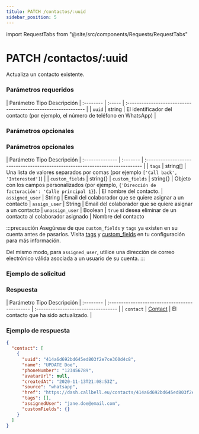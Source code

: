 ```yaml
---
título: PATCH /contactos/:uuid
sidebar_position: 5
---
```


import RequestTabs from "@site/src/components/Requests/RequestTabs"

# PATCH /contactos/:uuid

Actualiza un contacto existente.

### Parámetros requeridos

| Parámetro Tipo Descripción
| :-------- | :----- | :------------------------------------------------------------ |
| `uuid` | string | El identificador del contacto (por ejemplo, el número de teléfono en WhatsApp) |

### Parámetros opcionales

### Parámetros opcionales

| Parámetro Tipo Descripción
| :-------------- | :------- | :---------------------------------------------------------------------------- |
| `tags` | string[] | Una lista de valores separados por comas (por ejemplo `['Call back', 'Interested']`) | | `custom_fields` | string{}
| `custom_fields` | string{} | Objeto con los campos personalizados (por ejemplo, `{'Dirección de facturación': 'Calle principal 1}`).
| El nombre del contacto.
| `assigned_user` | String | Email del colaborador que se quiere asignar a un contacto | `assign_user` | String | Email del colaborador que se quiere asignar a un contacto
| `unassign_user` | Boolean | `true` si desea eliminar de un contacto al colaborador asignado | Nombre del contacto

:::precaución
Asegúrese de que `custom_fields` y `tags` ya existen en su cuenta antes de pasarlos. Visita [tags](https://dash.callbell.eu/settings/tags) y [custom_fields](https://dash.callbell.eu/settings/custom_fields) en tu configuración para más información.

Del mismo modo, para `assigned_user`, utilice una dirección de correo electrónico válida asociada a un usuario de su cuenta.
:::

### Ejemplo de solicitud

<RequestTabs endpoint='contacts_api' request="patch_contacts"/>

### Respuesta

| Parámetro Tipo Descripción
| :-------- | :--------------------------------------------- | :---------------------------------- |
| `contact` | [Contact](/api/reference/object_types/contact) | El contacto que ha sido actualizado. |

### Ejemplo de respuesta

```json title=response.json
{
  "contact": [
    {
      "uuid": "414a6d692bd645ed803f2e7ce360d4c8",
      "name": "UPDATE Doe",
      "phoneNumber": "123456789",
      "avatarUrl": null,
      "createdAt": "2020-11-13T21:08:53Z",
      "source": "whatsapp",
      "href": "https://dash.callbell.eu/contacts/414a6d692bd645ed803f2e7ce360d4c8",
      "tags": [],
      "assignedUser": "jane.doe@email.com",
      "customFields": {}
    }
  ]
}
```
